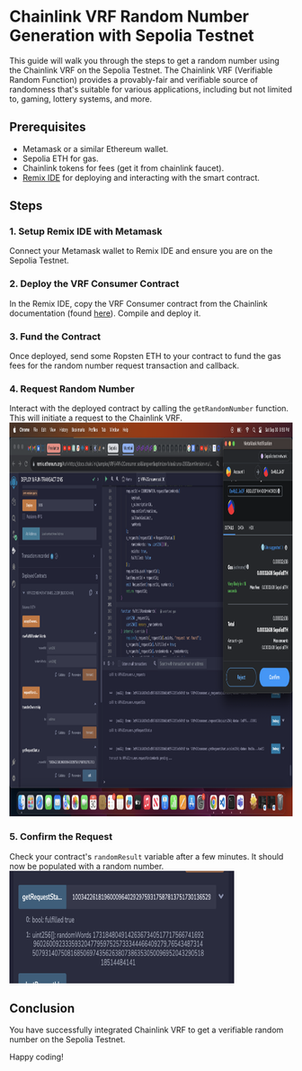 # Chainlink VRF Random Number Generation with Sepolia Testnet

This guide will walk you through the steps to get a random number using the Chainlink VRF on the Sepolia Testnet. The Chainlink VRF (Verifiable Random Function) provides a provably-fair and verifiable source of randomness that's suitable for various applications, including but not limited to, gaming, lottery systems, and more.

## Prerequisites

- Metamask or a similar Ethereum wallet.
- Sepolia ETH for gas.
- Chainlink tokens for fees (get it from chainlink faucet).
- [Remix IDE](https://remix.ethereum.org/) for deploying and interacting with the smart contract.

## Steps

### 1. Setup Remix IDE with Metamask

Connect your Metamask wallet to Remix IDE and ensure you are on the Sepolia Testnet.

### 2. Deploy the VRF Consumer Contract

In the Remix IDE, copy the VRF Consumer contract from the Chainlink documentation (found [here](https://docs.chain.link/vrf/v2/subscription/examples/get-a-random-number)). Compile and deploy it.

### 3. Fund the Contract

Once deployed, send some Ropsten ETH to your contract to fund the gas fees for the random number request transaction and callback.

### 4. Request Random Number

Interact with the deployed contract by calling the `getRandomNumber` function. This will initiate a request to the Chainlink VRF.
<img src="images/request-random-words.png" width="900" height="700" />

### 5. Confirm the Request

Check your contract's `randomResult` variable after a few minutes. It should now be populated with a random number.
<img src="images/get-status-fulfilledone.png" width="400" height="200" />

## Conclusion

You have successfully integrated Chainlink VRF to get a verifiable random number on the Sepolia Testnet.

Happy coding!
